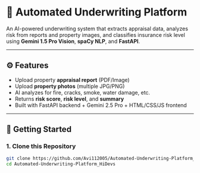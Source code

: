 # 🧠 Automated Underwriting Platform

An AI-powered underwriting system that extracts appraisal data, analyzes risk from reports and property images, and classifies insurance risk level using **Gemini 1.5 Pro Vision**, **spaCy NLP**, and **FastAPI**.

---

## ⚙️ Features

- Upload property **appraisal report** (PDF/Image)
- Upload **property photos** (multiple JPG/PNG)
- AI analyzes for fire, cracks, smoke, water damage, etc.
- Returns **risk score**, **risk level**, and **summary**
- Built with FastAPI backend + Gemini 2.5 Pro + HTML/CSS/JS frontend

---

## 🚀 Getting Started

### 1. Clone this Repository

```bash
git clone https://github.com/Avi112005/Automated-Underwriting-Platform_HiDevs.git
cd Automated-Underwriting-Platform_HiDevs

